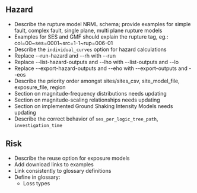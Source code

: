 Hazard
------

* Describe the rupture model NRML schema; provide examples for simple fault, complex fault, single plane, multi plane rupture models
* Examples for SES and GMF should explain the rupture tag, eg.: col=00~ses=0001~src=1-1~rup=006-01
* Describe the `individual_curves` option for hazard calculations
* Replace --run-hazard and --rh with --run
* Replace --list-hazard-outputs and --lho with --list-outputs and --lo
* Replace --export-hazard-outputs and --eho with --export-outputs and --eos
* Describe the priority order amongst sites/sites_csv, site_model_file, exposure_file, region
* Section on magnitude-frequency distributions needs updating
* Section on magnitude-scaling relationships needs updating
* Section on implemented Ground Shaking Intensity Models needs updating
* Describe the correct behavior of `ses_per_logic_tree_path`, `investigation_time`


Risk
----

* Describe the reuse option for exposure models
* Add download links to examples
* Link consistently to glossary definitions
* Define in glossary:
  - Loss types